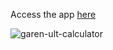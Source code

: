 Access the app [here](https://garen-ult-calculator.vercel.app/)

![garen-ult-calculator](https://github.com/Nadzt/garen-ult-calculator/assets/60799891/98bcc893-085e-433e-950d-9acc66c08bf6)
